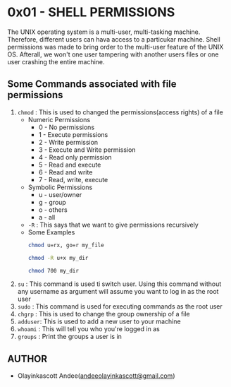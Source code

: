 # 0x01 - SHELL PERMISSIONS
The UNIX operating system is a multi-user, multi-tasking machine. Therefore, different users can hava access to a particukar machine.
Shell permissions was made to bring order to the multi-user feature of the UNIX OS. Afterall, we won't one user tampering with another users files or one user crashing the entire machine.

## Some  Commands associated with file permissions
1. `chmod` : This is used to changed the permissions(access rights) of a file
    * Numeric Permissions
        * 0 - No permissions
        * 1 - Execute permissions
        * 2 - Write permission
        * 3 - Execute and Write permission
        * 4 - Read only permission
        * 5 - Read and execute
        * 6 - Read and write
        * 7 - Read, write, execute
    * Symbolic Permissions
        * u - user/owner
        * g - group
        * o - others
        * a - all
    * `-R` : This says that we want to give permissions recursively
    * Some Examples
         ```bash
         chmod u=rx, go=r my_file
         ```
         ```bash
         chmod -R u+x my_dir
         ```
         ```bash
         chmod 700 my_dir
         ```
2. `su` : This command is used ti switch user. Using this command without any username as argument will assume you want to log in as the root user
3. `sudo` : This command is used for executing commands as the root user
4. `chgrp` : This is used to change the group ownership of a file
5. `adduser`: This is used to add a new user to your machine
6. `whoami` : This will tell you who you're logged in as
7. `groups` : Print the groups a user is in

## AUTHOR
* Olayinkascott Andee(andeeolayinkascott@gmail.com)

